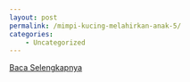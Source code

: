 ```yaml
---
layout: post
permalink: /mimpi-kucing-melahirkan-anak-5/
categories:
    - Uncategorized
---
```


[Baca Selengkapnya](/10)